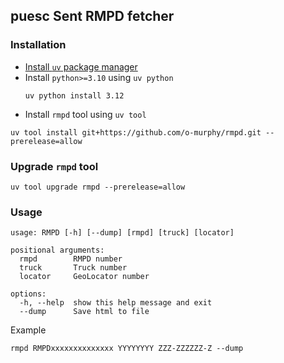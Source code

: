 ## puesc Sent RMPD fetcher

### Installation
* [Install `uv` package manager](https://docs.astral.sh/uv/getting-started/installation/)
* Install `python>=3.10` using `uv python` 
  ```shell
  uv python install 3.12
  ```
* Install `rmpd` tool using `uv tool` 
```shell
uv tool install git+https://github.com/o-murphy/rmpd.git --prerelease=allow
```
  
### Upgrade `rmpd` tool
```shell
uv tool upgrade rmpd --prerelease=allow
```

### Usage
```
usage: RMPD [-h] [--dump] [rmpd] [truck] [locator]

positional arguments:
  rmpd        RMPD number
  truck       Truck number
  locator     GeoLocator number

options:
  -h, --help  show this help message and exit
  --dump      Save html to file
```

Example
```shell
rmpd RMPDxxxxxxxxxxxxxx YYYYYYYY ZZZ-ZZZZZZ-Z --dump
```